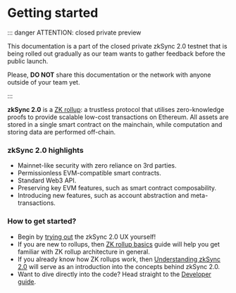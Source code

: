 # Getting started

::: danger ATTENTION: closed private preview

This documentation is a part of the closed private zkSync 2.0 testnet that is being rolled out gradually as our team wants to gather feedback before the public launch.

Please, **DO NOT** share this documentation or the network with anyone outside of your team yet.

:::

**zkSync 2.0** is a [ZK rollup](./rollups.md): a trustless protocol that utilises zero-knowledge proofs to provide scalable low-cost transactions on Ethereum. All assets are stored in a single smart
contract on the mainchain, while computation and storing data are performed off-chain.

### zkSync 2.0 highlights

- Mainnet-like security with zero reliance on 3rd parties.
- Permissionless EVM-compatible smart contracts.
- Standard Web3 API.
- Preserving key EVM features, such as smart contract composability.
- Introducing new features, such as account abstraction and meta-transactions.

### How to get started?

- Begin by [trying out](./private-testnet/user.md) the zkSync 2.0 UX yourself!
- If you are new to rollups, then [ZK rollup basics](./rollups.md) guide will help you get familiar with ZK rollup architecture in general.
- If you already know how ZK rollups work, then [Understanding zkSync 2.0](./zksync-v2) will serve as an introduction into the concepts behind zkSync 2.0.
- Want to dive directly into the code? Head straight to the [Developer guide](./guide).
